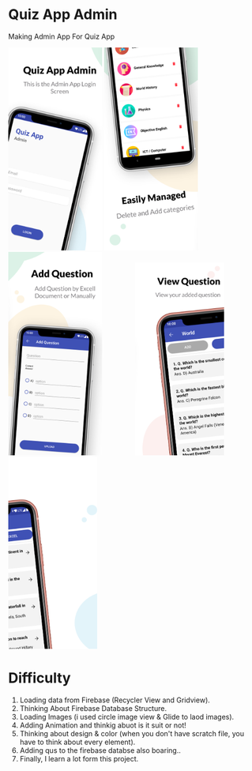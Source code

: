 # Quiz App Admin
Making Admin App For Quiz App

<div>
<img src="Images/Hotpot%200.png" width="190"/>
<img src="Images/Hotpot%201.png" width="190"/>
<img src="Images/Hotpot%202.png" width="190"/>&nbsp;&nbsp;&nbsp;&nbsp;&nbsp;&nbsp;&nbsp;&nbsp;&nbsp;&nbsp;&nbsp;&nbsp;&nbsp;&nbsp;&nbsp;&nbsp;
<img src="Images/Hotpot%203.png" width="180"/>
<img src="Images/Hotpot%204.png" width="180"/>
</div>

# Difficulty

1) Loading data from Firebase (Recycler View and Gridview).
2) Thinking About Firebase Database Structure.
3) Loading Images (i used circle image view & Glide to laod images).
4) Adding Animation and thinkig abuot is it suit or not!
5) Thinking about design & color (when you don't have scratch file, you have to think about every element).
6) Adding qus to the firebase databse also boaring..
7) Finally, I learn a lot form this project.

